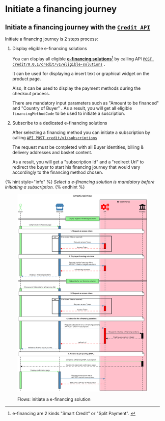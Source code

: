 # Initiate a financing journey

## Initiate a financing journey with the [`Credit API`](../../api-reference/credit-api.md)&#x20;

Initiate a financing journey is 2 steps process:

1.  Display eligible e-financing solutions

    You can display all eligible [**e-financing solutions**](#user-content-fn-1)[^1] by calling API [`POST credit/0.0.1/credit/v1/eligible-solutions`](../../api-reference/credit-api.md#credit-v1-eligible-solutions) .&#x20;

    It can be used for displaying a insert text or graphical widget on the product page.

    Also, It can be used to display the  payment methods during the checkout process.

    There are mandatory input parameters such as "Amount to be financed" and "Country of Buyer" . As a result, you will get all eligible `financingMethodCode` to be used to initiate a suscription.
2.  Subscribe to a dedicated e-financing solutions

    After selecting a financing method you can initiate a subscription by calling [`API POST credit/v1/subscriptions`](../../api-reference/credit-api.md#credit-v1-subscriptions) &#x20;

    The request must be completed with all Buyer identities, billing & delivery addresses and basket content.&#x20;

    As a result, you will get a "subscription Id" and a "redirect Url" to redirect the buyer to start his financing journey that would vary accordingly to the financing method chosen.

{% hint style="info" %}
_Select a e-financing solution is mandatory before initiating a subscription._&#x20;
{% endhint %}

<figure><img src="../../.gitbook/assets/github - smartcredit flow (1).png" alt=""><figcaption><p>Flows: initiate a e-financing solution</p></figcaption></figure>

[^1]: e-financing are 2 kinds "Smart Credit" or "Split Payment". &#x20;
